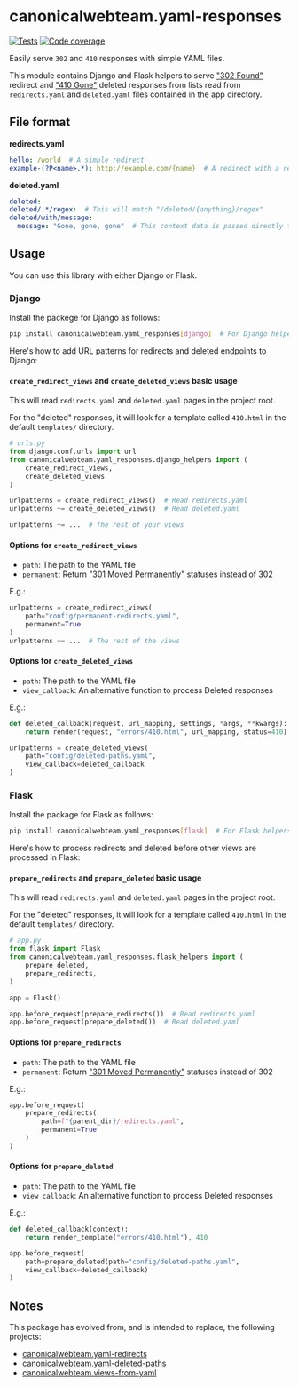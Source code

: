 # canonicalwebteam.yaml-responses

[![Tests](https://github.com/canonical-web-and-design/canonicalwebteam.yaml-response/workflows/Tests/badge.svg)](https://github.com/canonical-web-and-design/canonicalwebteam.yaml-response/actions?query=workflow%3ATests)
[![Code coverage](https://codecov.io/gh/canonical-web-and-design/canonicalwebteam.yaml-responses/branch/main/graph/badge.svg)][codecov]

Easily serve `302` and `410` responses with simple YAML files.

This module contains Django and Flask helpers to serve ["302 Found"](https://en.wikipedia.org/wiki/List_of_HTTP_status_codes#301) redirect and ["410 Gone"](https://en.wikipedia.org/wiki/List_of_HTTP_status_codes#410) deleted responses from lists read from `redirects.yaml` and `deleted.yaml` files contained in the app directory.

## File format

**redirects.yaml**

``` yaml
hello: /world  # A simple redirect
example-(?P<name>.*): http://example.com/{name}  # A redirect with a regex replacement
```

**deleted.yaml**

``` yaml
deleted:
deleted/.*/regex:  # This will match "/deleted/{anything}/regex"
deleted/with/message:
  message: "Gone, gone, gone"  # This context data is passed directly to the template
```

## Usage

You can use this library with either Django or Flask.

### Django

Install the packege for Django as follows:

``` bash
pip install canonicalwebteam.yaml_responses[django]  # For Django helpers
```

Here's how to add URL patterns for redirects and deleted endpoints to Django:

#### `create_redirect_views` and `create_deleted_views` basic usage

This will read `redirects.yaml` and `deleted.yaml` pages in the project root.

For the "deleted" responses, it will look for a template called `410.html` in the default `templates/` directory.

``` python
# urls.py
from django.conf.urls import url
from canonicalwebteam.yaml_responses.django_helpers import (
    create_redirect_views,
    create_deleted_views
)

urlpatterns = create_redirect_views()  # Read redirects.yaml
urlpatterns += create_deleted_views()  # Read deleted.yaml

urlpatterns += ...  # The rest of your views
```

#### Options for `create_redirect_views`

- `path`: The path to the YAML file
- `permanent`: Return ["301 Moved Permanently"](https://en.wikipedia.org/wiki/List_of_HTTP_status_codes#301) statuses instead of 302

E.g.:

``` python
urlpatterns = create_redirect_views(
    path="config/permanent-redirects.yaml",
    permanent=True
)
urlpatterns += ...  # The rest of the views
```

#### Options for `create_deleted_views`

- `path`: The path to the YAML file
- `view_callback`: An alternative function to process Deleted responses

E.g.:

``` python
def deleted_callback(request, url_mapping, settings, *args, **kwargs):
    return render(request, "errors/410.html", url_mapping, status=410)

urlpatterns = create_deleted_views(
    path="config/deleted-paths.yaml",
    view_callback=deleted_callback
)
```

### Flask

Install the package for Flask as follows:

``` bash
pip install canonicalwebteam.yaml_responses[flask]  # For Flask helpers
```

Here's how to process redirects and deleted before other views are processed in Flask:

#### `prepare_redirects` and `prepare_deleted` basic usage

This will read `redirects.yaml` and `deleted.yaml` pages in the project root.

For the "deleted" responses, it will look for a template called `410.html` in the default `templates/` directory.

``` python
# app.py
from flask import Flask
from canonicalwebteam.yaml_responses.flask_helpers import (
    prepare_deleted,
    prepare_redirects,
)

app = Flask()

app.before_request(prepare_redirects())  # Read redirects.yaml
app.before_request(prepare_deleted())  # Read deleted.yaml
```

#### Options for `prepare_redirects`

- `path`: The path to the YAML file
- `permanent`: Return ["301 Moved Permanently"](https://en.wikipedia.org/wiki/List_of_HTTP_status_codes#301) statuses instead of 302

E.g.:

``` python
app.before_request(
    prepare_redirects(
        path=f"{parent_dir}/redirects.yaml",
        permanent=True
    )
)
```

#### Options for `prepare_deleted`

- `path`: The path to the YAML file
- `view_callback`: An alternative function to process Deleted responses

E.g.:

``` python
def deleted_callback(context):
    return render_template("errors/410.html"), 410

app.before_request(
    path=prepare_deleted(path="config/deleted-paths.yaml",
    view_callback=deleted_callback)
)
```

## Notes

This package has evolved from, and is intended to replace, the following projects:

- [canonicalwebteam.yaml-redirects](https://github.com/canonical-web-and-design/yaml-redirects)
- [canonicalwebteam.yaml-deleted-paths](https://github.com/canonical-web-and-design/yaml-deleted-paths)
- [canonicalwebteam.views-from-yaml](https://github.com/canonical-web-and-design/views-from-yaml)


[circleci]: https://circleci.com/gh/canonical-web-and-design/canonicalwebteam.yaml-responses "CircleCI build status"
[codecov]: https://codecov.io/gh/canonical-web-and-design/canonicalwebteam.yaml-responses "Code coverage"
